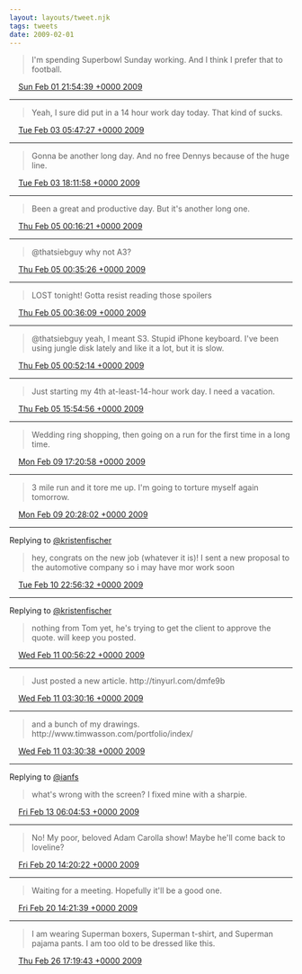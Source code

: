 ```yaml
---
layout: layouts/tweet.njk
tags: tweets
date: 2009-02-01
---
```


> I'm spending Superbowl Sunday working\. And I think I prefer that to football\.

<img src="/img/tweet-media/tweet.ico" width="12" /> [Sun Feb 01 21:54:39 +0000 2009](https://twitter.com/timwasson/status/1167819656)

----

> Yeah, I sure did put in a 14 hour work day today\. That kind of sucks\.

<img src="/img/tweet-media/tweet.ico" width="12" /> [Tue Feb 03 05:47:27 +0000 2009](https://twitter.com/timwasson/status/1172153864)

----

> Gonna be another long day\. And no free Dennys because of the huge line\.

<img src="/img/tweet-media/tweet.ico" width="12" /> [Tue Feb 03 18:11:58 +0000 2009](https://twitter.com/timwasson/status/1173671062)

----

> Been a great and productive day\. But it's another long one\.

<img src="/img/tweet-media/tweet.ico" width="12" /> [Thu Feb 05 00:16:21 +0000 2009](https://twitter.com/timwasson/status/1178113218)

----

> @thatsiebguy why not A3?

<img src="/img/tweet-media/tweet.ico" width="12" /> [Thu Feb 05 00:35:26 +0000 2009](https://twitter.com/timwasson/status/1178158401)

----

> LOST tonight\! Gotta resist reading those spoilers

<img src="/img/tweet-media/tweet.ico" width="12" /> [Thu Feb 05 00:36:09 +0000 2009](https://twitter.com/timwasson/status/1178160252)

----

> @thatsiebguy yeah, I meant S3\. Stupid iPhone keyboard\. I've been using jungle disk lately and like it a lot, but it is slow\.

<img src="/img/tweet-media/tweet.ico" width="12" /> [Thu Feb 05 00:52:14 +0000 2009](https://twitter.com/timwasson/status/1178200370)

----

> Just starting my 4th at\-least\-14\-hour work day\. I need a vacation\.

<img src="/img/tweet-media/tweet.ico" width="12" /> [Thu Feb 05 15:54:56 +0000 2009](https://twitter.com/timwasson/status/1180048354)

----

> Wedding ring shopping, then going on a run for the first time in a long time\.

<img src="/img/tweet-media/tweet.ico" width="12" /> [Mon Feb 09 17:20:58 +0000 2009](https://twitter.com/timwasson/status/1192471155)

----

> 3 mile run and it tore me up\.  I'm going to torture myself again tomorrow\.

<img src="/img/tweet-media/tweet.ico" width="12" /> [Mon Feb 09 20:28:02 +0000 2009](https://twitter.com/timwasson/status/1193065170)

----

Replying to [@kristenfischer](https://twitter.com/@kristenfischer/status/1197177830)

>  hey, congrats on the new job \(whatever it is\)\! I sent a new proposal to the automotive  company so i may have mor work soon

<img src="/img/tweet-media/tweet.ico" width="12" /> [Tue Feb 10 22:56:32 +0000 2009](https://twitter.com/timwasson/status/1197189149)

----

Replying to [@kristenfischer](https://twitter.com/@kristenfischer/status/1197404684)

> nothing from Tom yet, he's trying to get the client to approve the quote\. will keep you posted\.

<img src="/img/tweet-media/tweet.ico" width="12" /> [Wed Feb 11 00:56:22 +0000 2009](https://twitter.com/timwasson/status/1197516373)

----

> Just posted a new article\. http://tinyurl\.com/dmfe9b

<img src="/img/tweet-media/tweet.ico" width="12" /> [Wed Feb 11 03:30:16 +0000 2009](https://twitter.com/timwasson/status/1197915200)

----

> and a bunch of my drawings\. http://www\.timwasson\.com/portfolio/index/

<img src="/img/tweet-media/tweet.ico" width="12" /> [Wed Feb 11 03:30:38 +0000 2009](https://twitter.com/timwasson/status/1197916236)

----

Replying to [@ianfs](https://twitter.com/ianfs/status/1205254931)

>  what's wrong with the screen? I fixed mine with a sharpie\.

<img src="/img/tweet-media/tweet.ico" width="12" /> [Fri Feb 13 06:04:53 +0000 2009](https://twitter.com/timwasson/status/1205508200)

----

> No\! My poor, beloved Adam Carolla show\! Maybe he'll come back to loveline?

<img src="/img/tweet-media/tweet.ico" width="12" /> [Fri Feb 20 14:20:22 +0000 2009](https://twitter.com/timwasson/status/1230614585)

----

> Waiting for a meeting\. Hopefully it'll be a good one\.

<img src="/img/tweet-media/tweet.ico" width="12" /> [Fri Feb 20 14:21:39 +0000 2009](https://twitter.com/timwasson/status/1230618737)

----

> I am wearing Superman boxers,  Superman t\-shirt, and Superman pajama pants\. I am too old to be dressed like this\.

<img src="/img/tweet-media/tweet.ico" width="12" /> [Thu Feb 26 17:19:43 +0000 2009](https://twitter.com/timwasson/status/1254399987)